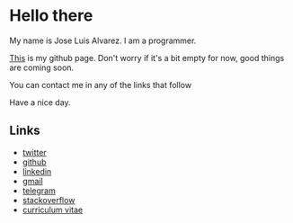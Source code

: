 # Hello there

My name is Jose Luis Alvarez. I am a programmer.

[This](https://flakula.github.io/portfolio/) is my github page. Don't worry if it's a bit empty for now, good things are coming soon.

You can contact me in any of the links that follow

Have a nice day.

## Links

* [twitter](https://twitter.com/flakula38)
* [github](https://github.com/flakula)
* [linkedin](https://www.linkedin.com/in/jalvarez94/)
* [gmail](mailto:j.alvarez9438@gmail.com)
* [telegram](https://t.me/flakula)
* [stackoverflow](https://stackoverflow.com/users/15963100/flakula)
* [curriculum vitae](https://github.com/flakula/portfolio/raw/main/cv_jl.pdf)
<!-- * [whatsapp](https://api.whatsapp.com/send?phone=+5358176090) -->
<!-- * [reddit](https://www.reddit.com/user/j0s3lu1s38) -->
<!-- * [hackerrank](https://github.com/flakula) -->
<!-- * [duolingo](https://www.duolingo.com/profile/flakula) -->
<!-- * [brilliant](https://brilliant.org/profile/jose-luis-05k6q2/) -->
<!-- * [facebook](https://www.facebook.com/profile.php?id=100022906821792) -->
